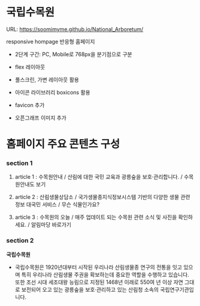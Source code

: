 # 국립수목원

URL: https://soomimyme.github.io/National_Arboretum/

responsive hompage 반응형 홈페이지

- 2단계 구간: PC, Mobile로 768px을 분기점으로 구분

- flex 레이아웃

- 풀스크린, 가변 레이아웃 활용

- 아이콘 라이브러리 boxicons 활용

- favicon 추가

- 오픈그래프 이미지 추가

# 홈페이지 주요 콘텐츠 구성

### section 1

1. article 1 : 수목원안내 / 산림에 대한 국민 교육과 광릉숲을 보호·관리합니다. / 수목원안내도 보기 

2. article 2 : 산림생물상담소 / 국가생물종지식정보시스템 기반의 다양한 생물 관련 정보 대국민 서비스 / 무슨 식물인가요? 

3. article 3 : 수목원의 오늘 / 매주 업데이트 되는 수목원 관련 소식 및 사진을 확인하세요. / 알림마당 바로가기

### section 2

**국립수목원**

- 국립수목원은 1920년대부터 시작된 우리나라 산림생물종 연구의 전통을 잇고 있으며 특히 우리나라 산림생물 주권을 확보하는데 중요한 역할을 수행하고 있습니다. 또한 조선 시대 세조대왕 능림으로 지정된 1468년 이래로 550여 년 이상 자연 그대로 보전되어 오고 있는 광릉숲을 보호·관리하고 있는 산림청 소속의 국립연구기관입니다.

